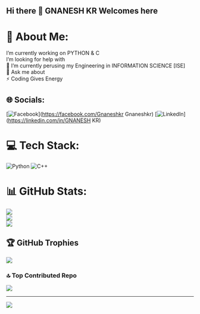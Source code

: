 ## Hi there 👋 GNANESH KR Welcomes here
# 💫 About Me:
I’m currently working on PYTHON & C <br> I’m looking for help with<br>🌱 I’m currently perusing my Engineering in INFORMATION SCIENCE [ISE] <br>💬 Ask me about<br>⚡ Coding  Gives Energy


## 🌐 Socials:
[![Facebook](https://img.shields.io/badge/Facebook-%231877F2.svg?logo=Facebook&logoColor=white)](https://facebook.com/Gnaneshkr Gnaneshkr) [![LinkedIn](https://img.shields.io/badge/LinkedIn-%230077B5.svg?logo=linkedin&logoColor=white)](https://linkedin.com/in/GNANESH KR) 

# 💻 Tech Stack:
![Python](https://img.shields.io/badge/python-3670A0?style=for-the-badge&logo=python&logoColor=ffdd54)  ![C++](https://img.shields.io/badge/c++-%2300599C.svg?style=for-the-badge&logo=c%2B%2B&logoColor=white)
# 📊 GitHub Stats:
![](https://github-readme-stats.vercel.app/api?username=Gnaneshkr&theme=transparent&hide_border=false&include_all_commits=false&count_private=false)<br/>
![](https://github-readme-streak-stats.herokuapp.com/?user=Gnaneshkr&theme=transparent&hide_border=false)<br/>
![](https://github-readme-stats.vercel.app/api/top-langs/?username=Gnaneshkr&theme=transparent&hide_border=false&include_all_commits=false&count_private=false&layout=compact)

## 🏆 GitHub Trophies
![](https://github-profile-trophy.vercel.app/?username=Gnaneshkr&theme=radical&no-frame=false&no-bg=false&margin-w=4)

### 🔝 Top Contributed Repo
![](https://github-contributor-stats.vercel.app/api?username=Gnaneshkr&limit=5&theme=dark&combine_all_yearly_contributions=true)

---
[![](https://visitcount.itsvg.in/api?id=Gnaneshkr&icon=0&color=1)](https://visitcount.itsvg.in) 

<!-- Proudly created with GPRM ( https://gprm.itsvg.in ) -->
